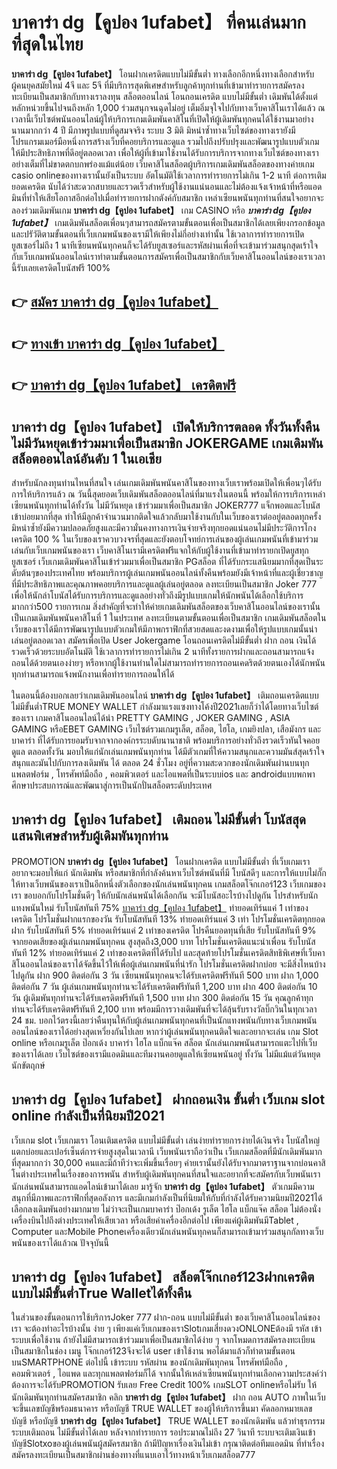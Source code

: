 # บาคาร่า dg【คูปอง 1ufabet】  ที่คนเล่นมากที่สุดในไทย

**บาคาร่า dg【คูปอง 1ufabet】** โอนฝากเครดิตแบบไม่มีขั้นต่ำ  ทางเลือกอีกหนึ่งทางเลือกสำหรับผู้คนยุคสมัยใหม่ 4จี และ 5จี ที่มีบริการสุดพิเศษสำหรับลูกค้าทุกท่านที่เข้ามาทำรายการสมัครลงทะเบียนเป็นสมาชิกกับทางเราลงทุน สล็อตออนไลน์ โอนถอนเครดิต แบบไม่มีขั้นต่ำ เดิมพันได้ตั้งแต่ หลักหน่วยขึ้นไปจนถึงหลัก 1,000 ร่วมสนุกจนฉุดไม่อยู่ เต็มอิ่มจุใจไปกับทางเว็บคาสิโนเราได้แล้ว ณ เวลานี้เว็บไซต์พนันออนไลน์ผู้ให้บริการเกมเดิมพันคาสิโนที่เปิดให้ผู้เดิมพันทุกคนได้ใช้งานมาอย่างนานมากกว่า 4 ปี มีภาพรูปแบบที่ดูสมจจริง ระบบ 3 มิติ
มิหนำซ้ำทางเว็บไซต์ของทางเรายังมี โปรแกรมเมอร์มือหนึ่งการสร้างเว็บที่คอยบริการและดูแล  รวมไปถึงปรับปรุงและพัฒนารูปแบบตัวเกมให้มีประสิทธิภาพที่ดีอยู่ตลอดเวลา เพื่อให้ผู้ที่เข้ามาใช้งานได้รับการบริการจากทางเว็บไซต์ของทางเราอย่างเต็มที่ไม่ขาดตกบกพร่องแม้แต่น้อย เว็บคาสิโนสล็อตผู้บริการเกมเดิมพันสล็อตของทางค่ายเกม casio onlineของทางเรานั้นยังเป็นระบบ อัตโนมัติใช้เวลาการทำรายการไม่เกิน 1-2 นาที ต่อการเติมยอดเครดิต นับได้ว่าสะดวกสบายและรวดเร็วสำหรับผู้ใช้งานแน่นอนและไม่ต้องแจ้งเจ้าหน้าที่หรือแอดมินที่ทำให้เสียโอกาสอีกต่อไปเมื่อทำรายการฝากตังค์กับสมาชิก
เหล่าเซียนพนันทุกท่านที่สนใจอยากจะลองร่วมเดิมพันเกม **บาคาร่า dg【คูปอง 1ufabet】** เกม CASINO  หรือ ***บาคาร่า dg【คูปอง 1ufabet】*** เกมเดิมพันสล็อตเพื่อนๆสามารถสมัครตามขั้นตอนเพื่อเป็นสมาชิกได้เลยเพียงกรอกข้อมูลและปรัวัติตามขั้นตอนที่เว็บเกมพนันของเรามีให้เพียงไม่กี่อย่างเท่านั้น ใช้เวลาการทำรายการเปิดยูสเซอร์ไม่ถึง 1 นาทีเซียนพนันทุกคนก็จะได้รับยูสเซอร์และรหัสผ่านเพื่อที่จะเข้ามาร่วมสนุกสุดเร้าใจกับเว็บเกมพนันออนไลน์เราทำตามขั้นตอนการสมัครเพื่อเป็นสมาชิกกับเว็บคาสิโนออนไลน์ของเราเวลานี้รับเลยเครดิตโบนัสฟรี 100%

## 👉 [สมัคร บาคาร่า dg【คูปอง 1ufabet】](https://archa888.com/)
## 👉 [ทางเข้า บาคาร่า dg【คูปอง 1ufabet】](https://archa888.com/)
## 👉 [บาคาร่า dg【คูปอง 1ufabet】 เครดิตฟรี](https://archa888.com/)

## บาคาร่า dg【คูปอง 1ufabet】 เปิดให้บริการตลอด ทั้งวันทั้งคืน ไม่มีวันหยุดเข้าร่วมมาเพื่อเป็นสมาชิก JOKERGAME เกมเดิมพันสล็อตออนไลน์อันดับ 1 ในเอเชีย

สำหรับนักลงทุนท่านไหนที่สนใจ เล่นเกมเดิมพันพนันคาสิโนของทางเว็บเราพร้อมเปิดให้เพื่อนๆได้รับการให้บริการแล้ว ณ วันนี้สุดยอดเว็บเดิมพันสล็อตออนไลน์ที่มาแรงในตอนนี้ พร้อมให้การบริการเหล่าเซียนพนันทุกท่านได้ทั้งวัน ไม่มีวันหยุด เข้าร่วมมาเพื่อเป็นสมาชิก JOKER777 แจ็กพอตและโบนัสเข้าบ่อยมากที่สุด ทำให้มีลูกค้าจำนวนมากติดใจแล้วกลับมาใช้งานกับในเว็บของเราต่ออยู่ตลอดทุกครั้ง มิหนำซ้ำยังมีความปลอดภัยสูงและมีความั่นคงทางการเงินจ่ายจริงทุกยอดแน่นอนไม่มีประวัติการโกงเครดิต 100 % ในเว็บของเราควบวงจรที่สุดและยังตอบโจทย์การเล่นของผู้เล่นเกมพนันที่เข้ามาร่วมเล่นกับเว็บเกมพนันของเรา
เว็บคาสิโนเรามีเครดิตฟรีแจกให้กับผู้ใช้งานที่เข้ามาทำรายกเปิดยูสทุกยูสเซอร์ เว็บเกมเดิมพันคาสิโนเข้าร่วมมาเพื่อเป็นสมาชิก PGสล็อต ที่ได้รับกระแสนิยมมากที่สุดเป็นระดับต้นๆของประเทศไทย พร้อมบริการผู้เล่นเกมพนันออนไลน์ทั้งคืนพร้อมยังมีเจ้าหน้าที่และผู้เชี่ยวชาญที่มีประสิทธิภาพและคุณภาพคอยบริการและดูแลผู้เล่นอยู่ตลอด ลงทะเบียนเป็นสมาชิก Joker 777 เพื่อให้นักล่าโบนัสได้รับการบริการและดูแลอย่างทั่วถึงมีรูปแบบเกมให้นักพนันได้เลือกใช้บริการมากกว่า500 รายการเกม
สิ่งสำคัญที่จะทำให้ค่ายเกมเดิมพันสล็อตของเว็บคาสิโนออนไลน์ของเรานั้นเป็นเกมเดิมพันพนันคาสิโนที่ 1 ในประเทศ ลงทะเบียนตามขั้นตอนเพื่อเป็นสมาชิก  เกมเดิมพันสล็อตในเว็บของเราได้มีการพัฒนารูปแบบตัวเกมให้มีภาพกราฟิกที่สวยสดและงดงามเพื่อให้รูปแบบเกมนั้นน่าเล่นอยู่ตลอดเวลา สมัครเพื่อเปิด User Jokergame โอนถอนเครดิตไม่มีขั้นต่ำ ฝาก ถอน เงินได้รวดเร็วด้วยระบบอัตโนมัติ ใช้เวลาการทำรายการไม่เกิน 2 นาทีทั้งรายการฝากและถอนสามารถแจ้งถอนได้ด้วยตนเองง่ายๆ หรือหากผู้ใช้งานท่านใดไม่สามารถทำรายการถอนเคดริตด้วยตนเองได้นักพนันทุกท่านสามารถแจ้งพนักงานเพื่อทำรายการถอนให้ได้

ในตอนนี้ต้องบอกเลยว่าเกมเดิมพันออนไลน์ **บาคาร่า dg【คูปอง 1ufabet】** เติมถอนเครดิตแบบไม่มีขั้นต่ำTRUE MONEY WALLET กำลังมาแรงแซงทางโค้งปี2021เลยก็ว่าได้โดยทางเว็บไซต์ของเรา เกมคาสิโนออนไลน์ได้นำ PRETTY GAMING , JOKER GAMING , ASIA GAMING หรือEBET GAMING เว็บไซต์รวมเกมรูเล็ต, สล็อต, ไฮโล, เกมยิงปลา, เสือมังกร และบาคาร่า ที่ได้รับการยอมรับจากจากองค์กรระบดับนานาชาติ พร้อมบริการอย่างทั่วถึงรวดเร็วทันใจคอยดูแล ตลอดทั้งวัน มอบให้แก่นักเล่นเกมพนันทุกท่าน ได้มีตัวเกมที่ให้ความสนุกและความมันส์สุดเร้าใจสนุกและมันไปกับการลงเดิมพัน ได้ ตลอด 24 ชั่วโมง อยู่ที่ความสะดวกของนักเดิมพันผ่านบนทุกแพลตฟอร์ม , โทรศัพท์มือถือ , คอมพิวเตอร์ และไอแพดที่เป็นระบบios และ androidแบบพกพา ศึกษาประสบการณ์และพัฒนาสู่การเป็นนักปั่นสล็อตระดับประเทศ

## บาคาร่า dg【คูปอง 1ufabet】 เติมถอน ไม่มีขั้นต่ำ โบนัสสุดแสนพิเศษสำหรับผู้เดิมพันทุกท่าน

 PROMOTION  **บาคาร่า dg【คูปอง 1ufabet】** โอนฝากเครดิต แบบไม่มีขั้นต่ำ ที่เว็บเกมเราอยากจะมอบให้แก่  นักเดิมพัน หรือสมาชิกที่กำลังค้นหาเว็บไซต์พนันที่มี โบนัสดีๆ และการให้แบบไม่กั๊ก ให้ทางเว็บพนันของเราเป็นอีกหนึ่งตัวเลือกของนักเล่นพนันทุกคน เกมสล็อตโจ๊กเกอร์123 เว็บเกมของเรา ขอบอกกับโปรโมชั่นดีๆ ให้กับนักเล่นพนันได้เลือกกัน จะมีโบนัสอะไรบ้างไปดูกัน
โปรสำหรับนักแทงพนันใหม่ รับโบนัสทันที 75% [บาคาร่า dg【คูปอง 1ufabet】](https://archa888.com/) ทำยอดเทิร์นแค่ 1 เท่าของเครดิต
โปรโมชั่นฝากแรกของวัน รับโบนัสทันที 13% ทำยอดเทิร์นแค่ 3 เท่า
โปรโมชั่นเครดิตทุกยอดฝาก รับโบนัสทันที 5% ทำยอดเทิร์นแค่ 2 เท่าของเครดิต
โปรคืนยอดทุนที่เสีย รับโบนัสทันที 9% จากยอดเสียของผู้เล่นเกมพนันทุกคน สูงสุดถึง3,000 บาท
โปรโมชั่นเครดิตแนะนำเพื่อน รับโบนัสทันที 12% ทำยอดเทิร์นแค่ 2 เท่าของเครดิตที่ได้รับไป
และสุดท้ายโปรโมชั่นเครดิตสิทธิพิเศษที่เว็บคาสิโนออนไลน์ของเราได้จัดขึ้นไว้ให้เพื่อผู้เล่นเกมพนันที่น่ารัก โปรโมชั่นเครดิตฝากบ่อย จะมีสิ่งไหนบ้างไปดูกัน
ฝาก 900 ติดต่อกัน 3 วัน เซียนพนันทุกคนจะได้รับเครดิตฟรีทันที 500 บาท
ฝาก 1,000 ติดต่อกัน 7 วัน ผู้เล่นเกมพนันทุกท่านจะได้รับเครดิตฟรีทันที 1,200 บาท
ฝาก 400 ติดต่อกัน 10 วัน ผู้เดิมพันทุกท่านจะได้รับเครดิตฟรีทันที 1,500 บาท
ฝาก 300 ติดต่อกัน 15 วัน คุณลูกค้าทุกท่านจะได้รับเครดิตฟรีทันที 2,100 บาท
พร้อมมีการวางเดิมพันที่จะได้ลุ้นรับรางวัลบิ๊กวินในทุกเวลา 24 ชม. บอกไว้ตรงนี้เลยว่าคืนทุนให้กับผู้เล่นเกมพนันทุกคนที่เป็นนักแทงพนันกับทางเว็บเกมพนันออนไลน์ของเราได้อย่างสุดเหวี่ยงกันไปเลย หากว่าผู้เล่นพนันทุกคนติดใจและอยากจะเล่น เกม Slot online หรือเกมรูเล็ต  ป๊อกเด้ง บาคาร่า ไฮโล แบ็กแจ๊ค สล็อต นักเล่นเกมพนันสามารถแตะไปที่เว็บของเราได้เลย เว็บไซต์ของเรามีแอดมินและทีมงานคอยดูแลให้เซียนพนันอยู่ ทั้งวัน ไม่มีแม้แต่วันหยุดนักขัตฤกษ์

## บาคาร่า dg【คูปอง 1ufabet】 ฝากถอนเงิน ขั้นต่ำ  เว็บเกม slot online กำลังเป็นที่นิยมปี2021

เว็บเกม slot เว็บเกมเรา โอนเติมเครดิต แบบไม่มีขั้นต่ำ เล่นง่ายทำรายการง่ายได้เงินจริง โบนัสใหญ่แตกบ่อยและเปอร์เซ็นต์การจ่ายสูงสุดในเวลานี เว็บพนันเราถือว่าเป็น เว็บเกมสล็อตที่มีนักเดิมพันมากที่สุดมากกว่า 30,000 คนและมีถ้าทีว่าจะเพิ่มขึ้นเรื่อยๆ ค่ายเรานั้นยังได้รับจากมาตราฐานจากบ่อนคาสิโนต่างประเทศในเรื่องของการพนัน สำหรับผู้เดิมพันทุกคนที่สนใจและอยากที่จะสมัครกับเว็บพนันเรา นักเล่นพนันสามารถแอดไลน์เข้ามาได้เลย
	มารู้จัก **บาคาร่า dg【คูปอง 1ufabet】** ตัวเกมมีความสนุกที่มีภาพและกราฟิกที่สุดอลังการ และมีเกมกำลังเป็นที่นิยมให้กับที่กำลังได้รับความนิยมปี2021ได้เลือกลงเดิมพันอย่างมากมาย  ไม่ว่าจะเป็นเกมบาคาร่า ป๊อกเด้ง รูเล็ต ไฮโล แบ็กแจ๊ค สล็อต ไม่ต้องนั่งเครื่องบินไปถึงต่างประเทศให้เสียเวลา หรือเสียค่าเครื่องอีกต่อไป เพียงแค่ผู้เดิมพันมีTablet , Computer และMobile Phoneเครื่องเดียวนักเล่นพนันทุกคนก็สามารถเข้ามาร่วมสนุกกัลทางเว็บพนันของเราได้แล้วณ ปัจจุบันนี้

## บาคาร่า dg【คูปอง 1ufabet】 สล็อตโจ๊กเกอร์123ฝากเครดิต แบบไม่มีขั้นต่ำTrue Walletได้ทั้งคืน

ในส่วนของขั้นตอนการใช้บริการJoker 777 ฝาก-ถอน แบบไม่มีขั้นต่ำ ของเว็บคาสิโนออนไลน์ของเรา จะต้องทำอะไรบ้างนั้น ง่าย ๆ เพียงแค่เว็บเกมของเราSlotเกมเสี่ยงดวงONLONEต้องมี รหัส เข้าระบบเพื่อใช้งาน ถ้ายังไม่มีสามารถเข้าร่วมมาเพื่อเป็นสมาชิกได้ง่าย ๆ จากโหมดการสมัครลงทะเบียนเป็นสมาชิกในช่อง เมนู โจ๊กเกอร์123จึงจะได้ user เข้าใช้งาน พอได้มาแล้วก็ทำตามขั้นตอนบนSMARTPHONE ต่อไปนี้
เข้าระบบ รหัสผ่าน  ของนักเดิมพันทุกคน โทรศัพท์มือถือ , คอมพิวเตอร์ , ไอแพด และทุกแพลตฟอร์มก็ได้
จากนั้นให้เหล่าเซียนพนันทุกท่านเลือกความประสงค์ว่า ต้องการจะได้รับPROMOTION รับเลย Free Credit 100% เกมSLOT onlineหรือไม่รับ
ให้นักเดิมพันทุกท่านสมัครสมาชิก คลิก **บาคาร่า dg【คูปอง 1ufabet】** ฝาก ถอน AUTO ภาพในเว็บจะขึ้นเลขบัญชีพร้อมธนาคาร หรือบัญชี TRUE WALLET ของผู้ให้บริการขึ้นมา
คัดลอกหมายเลขบัญชี หรือบัญชี **บาคาร่า dg【คูปอง 1ufabet】** TRUE WALLET ของนักเดิมพัน แล้วทำธุรกรรมระบบเติมถอน ไม่มีขั้นต่ำได้เลย
หลังจากทำรายการ รอประมาณไม่ถึง 27 วินาที ระบบจะเติมเงินเข้าบัญชีSlotxoของผู้เล่นพนันผู้สมัครสมาชิก
ถ้ามีปัญหาเรื่องเงินไม่เข้า กรุณาติดต่อทีมแอดมิน ที่ทำเรื่องสมัครลงทะเบียนเป็นสมาชิกผ่านช่องทางที่แนบเอาไว้ทางหน้าเว็บเกมสล็อต777


